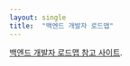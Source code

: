 ```yaml
---
layout: single
title:  "백엔드 개발자 로드맵"
---
```


[백엔드 개발자 로드맵 참고 사이트](https://www.codestates.com/blog/content/%EB%B0%B1%EC%97%94%EB%93%9C-%EA%B0%9C%EB%B0%9C%EC%9E%90-%EB%A1%9C%EB%93%9C%EB%A7%B5).
